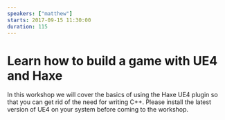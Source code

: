 ```yaml
---
speakers: ["matthew"]
starts: 2017-09-15 11:30:00
duration: 115
---
```


# Learn how to build a game with UE4 and Haxe

In this workshop we will cover the basics of using the Haxe UE4 plugin so that you can get rid of the need for writing C++. 
Please install the latest version of UE4 on your system before coming to the workshop.